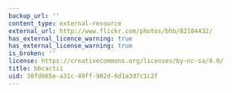 ```yaml
---
backup_url: ''
content_type: external-resource
external_url: http://www.flickr.com/photos/bhb/82184432/
has_external_licence_warning: true
has_external_license_warning: true
is_broken: ''
license: https://creativecommons.org/licenses/by-nc-sa/4.0/
title: bbcactii
uid: 38fd665e-a31c-49ff-902d-6d1a3d7c1c2f
---
```


